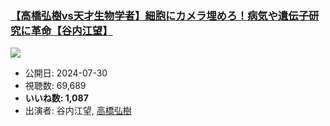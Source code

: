 ### [【高橋弘樹vs天才生物学者】細胞にカメラ埋めろ！病気や遺伝子研究に革命【谷内江望】](https://www.youtube.com/watch?v=v5J172gvBUI)
[![](https://img.youtube.com/vi/v5J172gvBUI/sddefault.jpg)](https://www.youtube.com/watch?v=v5J172gvBUI)
-   公開日: 2024-07-30
-   視聴数: 69,689
-   **いいね数: 1,087**
-   出演者: 谷内江望, [高橋弘樹](/rehacq_fan/people/高橋弘樹 "wikilink")
